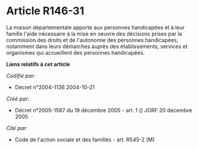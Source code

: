 # Article R146-31

La maison départementale apporte aux personnes handicapées et à leur famille l'aide nécessaire à la mise en oeuvre des
décisions prises par la commission des droits et de l'autonomie des personnes handicapées, notamment dans leurs démarches
auprès des établissements, services et organismes qui accueillent des personnes handicapées.

**Liens relatifs à cet article**

_Codifié par_:

  - Décret n°2004-1136 2004-10-21

_Créé par_:

  - Décret n°2005-1587 du 19 décembre 2005 - art. 1 () JORF 20 décembre 2005

_Cité par_:

  - Code de l'action sociale et des familles - art. R545-2 (M)
